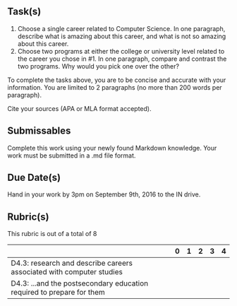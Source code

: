 Task(s)
-------
1. Choose a single career related to Computer Science.  In one paragraph, describe what is amazing about this career, and what is not so amazing about this career.
2. Choose two programs at either the college or university level related to the career you chose in #1.  In one paragraph, compare and contrast the two programs.  Why would you pick one over the other?

To complete the tasks above, you are to be concise and accurate with your information.  You are limited to 2 paragraphs (no more than 200 words per paragraph).

Cite your sources (APA or MLA format accepted).

Submissables
------------
Complete this work using your newly found Markdown knowledge.  Your work must be submitted in a .md file format.

Due Date(s)
----------
Hand in your work by 3pm on September 9th, 2016 to the IN drive.


Rubric(s)
---------
This rubric is out of a total of 8

| | 0 | 1 | 2 | 3 | 4 |
|---| --- | --- | --- | --- | --- |
|D4.3: research and describe careers associated with computer studies | | | | | |
|D4.3: ...and the postsecondary education required to prepare for them | | | | | |
